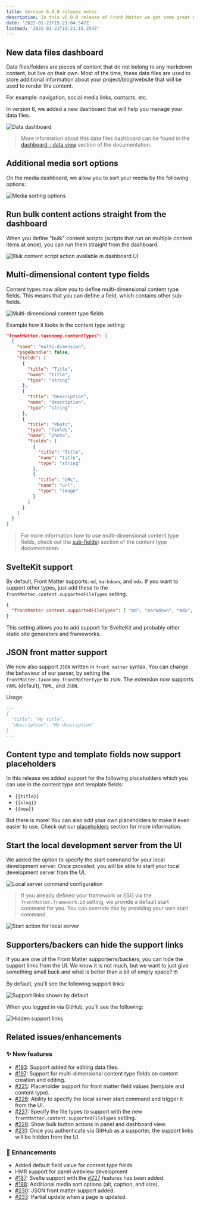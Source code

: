 ```yaml
---
title: Version 6.0.0 release notes
description: In this v6.0.0 release of Front Matter we got some great new features to announce to you.
date: '2022-01-21T15:21:04.547Z'
lastmod: '2022-01-21T15:21:15.254Z'
---
```


## New data files dashboard

Data files/folders are pieces of content that do not belong to any markdown content, but live on their own. Most of the time, these data files are used to store additional information about your project/blog/website that will be used to render the content.

For example: navigation, social media links, contacts, etc.

In version 6, we added a new dashboard that will help you manage your data files.

![Data dashboard](/releases/v6.0.0/data-dashboard.png)

> More information about this data files dashboard can be found in the [dashboard - data view](/docs/dashboard#data-view) section of the documentation.

## Additional media sort options

On the media dashboard, we allow you to sort your media by the following options:

![Media sorting options](/releases/v6.0.0/media-sorting.png)

## Run bulk content actions straight from the dashboard

When you define "bulk" content scripts (scripts that run on multiple content items at once), you can run them straight from the dashboard.

![Bluk content script action available in dashboard UI](/releases/v6.0.0/bulk-script-action.png)

## Multi-dimensional content type fields

Content types now allow you to define multi-dimensional content type fields. This means that you can define a field, which contains other sub-fields.

![Multi-dimensional content type fields](/releases/v6.0.0/multi-dimensional-content-type-fields.png)

Example how it looks in the content type setting:

```json
"frontMatter.taxonomy.contentTypes": [
  {
    "name": "multi-dimension",
    "pageBundle": false,
    "fields": [
      {
        "title": "Title",
        "name": "title",
        "type": "string"
      },
      {
        "title": "Description",
        "name": "description",
        "type": "string"
      },
      {
        "title": "Photo",
        "type": "fields",
        "name": "photo",
        "fields": [
          {
            "title": "Title",
            "name": "title",
            "type": "string"
          },
          {
            "title": "URL",
            "name": "url",
            "type": "image"
          }
        ]
      }
    ]
  }
]
```

> For more information how to use multi-dimensional content type fields, check out the [sub-fields](/docs/content-types#sub-fields-/-objects)) section of the content type documentation.

## SvelteKit support

By default, Front Matter supports: `md`, `markdown`, and `mdx`. If you want to support other types, just add these to the `frontMatter.content.supportedFileTypes` setting.

```json
{
  "frontMatter.content.supportedFileTypes": [ "md", "markdown", "mdx", "svx" ]
}
```

This setting allows you to add support for SvelteKit and probably other static site generators and frameworks.

## JSON front matter support

We now also support `JSON` written in `front matter` syntax. You can change the behaviour of our parser, by setting the `frontMatter.taxonomy.frontMatterType` to `JSON`. The extension now supports `YAML` (default), `TOML`, and `JSON`.

Usage:

```markdown
---
{
  "title": "My title",
  "description": "My description"
}
---
```

## Content type and template fields now support placeholders

In this release we added support for the following placeholders which you can use in the content type and template fields:

- `{{title}}`
- `{{slug}}`
- `{{now}}`

But there is more! You can also add your own placeholders to make it even easier to use. Check out our [placeholders](/docs/content-types#placeholders) section for more information.

## Start the local development server from the UI

We added the option to specify the start command for your local development server. Once provided, you will be able to start your local development server from the UI.

![Local server command configuration](/releases/v6.0.0/local-server.png)

> If you already defined your framework or SSG via the `frontMatter.framework.id` setting, we provide a default start command for you. You can override this by providing your own start command.

![Start action for local server](/releases/v6.0.0/local-server-start.png)

## Supporters/backers can hide the support links

If you are one of the Front Matter supporterrs/backers, you can hide the support links from the UI. We know it is not much, but we want to just give something small back and what is better than a bit of empty space? 🤓

By default, you'll see the following support links:

![Support links shown by default](/releases/v6.0.0/support-links.png)

When you logged in via GitHub, you'll see the following:

![Hidden support links](/releases/v6.0.0/support-links-hidden.png)

## Related issues/enhancements

### ✨ New features

- [#193](https://github.com/estruyf/vscode-front-matter/issues/193): Support added for editing data files.
- [#197](https://github.com/estruyf/vscode-front-matter/issues/197): Support for multi-dimensional content type fields on content creation and editing.
- [#225](https://github.com/estruyf/vscode-front-matter/issues/225): Placeholder support for front matter field values (template and content type).
- [#226](https://github.com/estruyf/vscode-front-matter/issues/226): Ability to specify the local server start command and trigger it from the UI.
- [#227](https://github.com/estruyf/vscode-front-matter/issues/227): Specify the file types to support with the new `frontMatter.content.supportedFileTypes` setting.
- [#228](https://github.com/estruyf/vscode-front-matter/issues/228): Show bulk button actions in panel and dashboard view.
- [#231](https://github.com/estruyf/vscode-front-matter/issues/231): Once you authenticate via GitHub as a supporter, the support links will be hidden from the UI.

### 🎨 Enhancements

- Added default field value for content type fields
- HMR support for panel webview development
- [#187](https://github.com/estruyf/vscode-front-matter/issues/187): Svelte support with the [#227](https://github.com/estruyf/vscode-front-matter/issues/227) features has been added.
- [#198](https://github.com/estruyf/vscode-front-matter/issues/198): Additional media sort options (alt, caption, and size).
- [#230](https://github.com/estruyf/vscode-front-matter/issues/230): JSON front matter support added.
- [#233](https://github.com/estruyf/vscode-front-matter/issues/233): Partial update when a page is updated.
